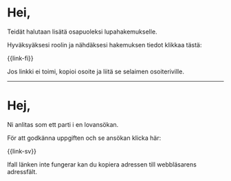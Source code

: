 # Hei,

Teid&auml;t halutaan lis&auml;t&auml; osapuoleksi lupahakemukselle.

Hyv&auml;ksy&auml;ksesi roolin ja n&auml;hd&auml;ksesi hakemuksen tiedot klikkaa t&auml;st&auml;: 

{{link-fi}}

Jos linkki ei toimi, kopioi osoite ja liitä se selaimen osoiteriville.

---

# Hej,

Ni anlitas som ett parti i en lovans&ouml;kan.

F&ouml;r att godk&auml;nna uppgiften och se ans&ouml;kan klicka h&auml;r: 

{{link-sv}}

Ifall l&auml;nken inte fungerar kan du kopiera adressen till webbl&auml;sarens adressf&auml;lt.
